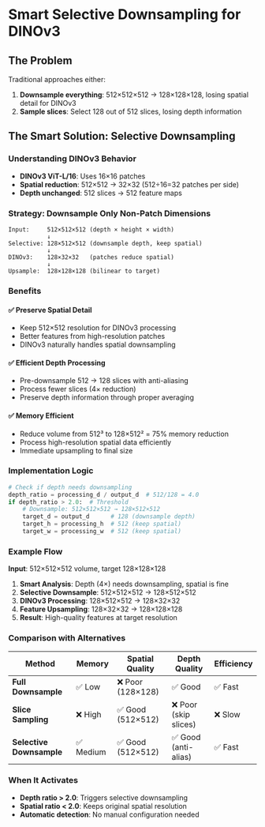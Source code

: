 # Smart Selective Downsampling for DINOv3

## The Problem
Traditional approaches either:
1. **Downsample everything**: 512×512×512 → 128×128×128, losing spatial detail for DINOv3
2. **Sample slices**: Select 128 out of 512 slices, losing depth information

## The Smart Solution: Selective Downsampling

### Understanding DINOv3 Behavior
- **DINOv3 ViT-L/16**: Uses 16×16 patches
- **Spatial reduction**: 512×512 → 32×32 (512÷16=32 patches per side)
- **Depth unchanged**: 512 slices → 512 feature maps

### Strategy: Downsample Only Non-Patch Dimensions
```
Input:     512×512×512 (depth × height × width)
           ↓
Selective: 128×512×512 (downsample depth, keep spatial)
           ↓ 
DINOv3:    128×32×32   (patches reduce spatial)
           ↓
Upsample:  128×128×128 (bilinear to target)
```

### Benefits

#### ✅ **Preserve Spatial Detail**
- Keep 512×512 resolution for DINOv3 processing
- Better features from high-resolution patches
- DINOv3 naturally handles spatial downsampling

#### ✅ **Efficient Depth Processing**  
- Pre-downsample 512 → 128 slices with anti-aliasing
- Process fewer slices (4× reduction)
- Preserve depth information through proper averaging

#### ✅ **Memory Efficient**
- Reduce volume from 512³ to 128×512² = 75% memory reduction
- Process high-resolution spatial data efficiently
- Immediate upsampling to final size

### Implementation Logic

```python
# Check if depth needs downsampling
depth_ratio = processing_d / output_d  # 512/128 = 4.0
if depth_ratio > 2.0:  # Threshold
    # Downsample: 512×512×512 → 128×512×512
    target_d = output_d      # 128 (downsample depth)
    target_h = processing_h  # 512 (keep spatial)  
    target_w = processing_w  # 512 (keep spatial)
```

### Example Flow

**Input**: 512×512×512 volume, target 128×128×128

1. **Smart Analysis**: Depth (4×) needs downsampling, spatial is fine
2. **Selective Downsample**: 512×512×512 → 128×512×512 
3. **DINOv3 Processing**: 128×512×512 → 128×32×32
4. **Feature Upsampling**: 128×32×32 → 128×128×128
5. **Result**: High-quality features at target resolution

### Comparison with Alternatives

| Method | Memory | Spatial Quality | Depth Quality | Efficiency |
|--------|--------|----------------|---------------|------------|
| **Full Downsample** | ✅ Low | ❌ Poor (128×128) | ✅ Good | ✅ Fast |
| **Slice Sampling** | ❌ High | ✅ Good (512×512) | ❌ Poor (skip slices) | ❌ Slow |
| **Selective Downsample** | ✅ Medium | ✅ Good (512×512) | ✅ Good (anti-alias) | ✅ Fast |

### When It Activates
- **Depth ratio > 2.0**: Triggers selective downsampling
- **Spatial ratio < 2.0**: Keeps original spatial resolution
- **Automatic detection**: No manual configuration needed